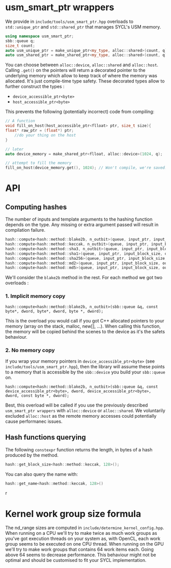 # usm_smart_ptr wrappers

We provide in `include/tools/usm_smart_ptr.hpp` overloads to `std::unique_ptr` and `std::shared_ptr` that manages SYCL's USM memory.

```c++
using namespace usm_smart_ptr;
sbb::queue q;
size_t count;
auto usm_unique_ptr = make_unique_ptr<my_type, alloc::shared>(count, q); // could return a pointer to sbb::malloc_shared<my_type>(count, q);
auto usm_shared_ptr = make_shared_ptr<my_type, alloc::shared>(count, q);
```

You can choose between `alloc::device`, `alloc::shared` and `alloc::host`. Calling `.get()` on the pointers will return a decorated pointer to the underlying memory which allow to keep track of where the memory was
allocated. It's just compile-time type safety. These decorated types allow to further construct the types :

* `device_accessible_ptr<byte>`
* `host_accessible_ptr<byte>`

This prevents the following (potentially incorrect) code from compiling:

```c++
// A function
void fill_on_host(host_accessible_ptr<flloat> ptr, size_t size){
float* raw_ptr = (float*) ptr;
    //do your thing on the host
}

// later
auto device_memory = make_shared_ptr<flloat, alloc::device>(1024, q);

// attempt to fill the memory
fill_on_host(device_memory.get(), 1024); // Won't compile, we're saved!
```

# API

## Computing hashes

The number of inputs and template arguments to the hashing function depends on the type. Any missing or extra argument passed will result in compilation failure.

```C++
hash::compute<hash::method::blake2b, n_outbit>(queue, input_ptr, input_block_size, output_hashes, n_blocs, key_ptr, key_size);
hash::compute<hash::method::keccak, n_outbit>(queue, input_ptr, input_block_size, output_hashes, n_blocs);
hash::compute<hash::method::sha3, n_outbit>(queue, input_ptr, input_block_size, output_hashes, n_blocs;
hash::compute<hash::method::sha1>(queue, input_ptr, input_block_size, output_hashes, n_blocs,);
hash::compute<hash::method::sha256>(queue, input_ptr, input_block_size, output_hashes, n_blocs);
hash::compute<hash::method::md2>(queue, input_ptr, input_block_size, output_hashes, n_blocs);
hash::compute<hash::method::md5>(queue, input_ptr, input_block_size, output_hashes, n_blocs);
```

We'll consider the `blake2b` method in the rest. For each method we got two overloads :

### 1. Implicit memory copy

```
hash::compute<hash::method::blake2b, n_outbit>(sbb::queue &q, const byte*, dword, byte*, dword, byte *, dword);
```

This is the overload you would call if you got C++ allocated pointers to your memory (array on the stack, malloc, new[], ...). When calling this function, the memory will be copied behind the scenes to the device as it's
the safets behaviour.

### 2. No memory copy

If you wrap your memory pointers in `device_accessible_ptr<byte>` (see `include/tools/usm_smart_ptr.hpp`), then the library will assume these points to a memory that is accessible by the `sbb::device` you build
your `sbb::queue` on.

```
hash::compute<hash::method::blake2b, n_outbit>(sbb::queue &q, const device_accessible_ptr<byte>, dword, device_accessible_ptr<byte>, dword, const byte *, dword);
```

Best, this overload will be called if you use the previously described `usm_smart_ptr wrappers` with `alloc::device` or `alloc::shared`. We voluntarily excluded `alloc::host` as the remote memory accesses could
potentially cause performanec issues.

## Hash functions querying

The following `constexpr` function returns the length, in bytes of a hash produced by the method.

```c++
hash::get_block_size<hash::method::keccak, 128>();
```

You can also query the name with:

```c++
hash::get_name<hash::method::keccak, 128>()
```

r

# Kernel work group size formula

The nd_range sizes are computed in `include/determine_kernel_config.hpp`. When running on a CPU we'll try to make twice as much work groups as you've got execution threads on your system as, with OpenCL, each work group
seems to be executed on one CPU thread. When running on the GPU we'll try to make work groups that contains 64 work items each. Going above 64 seems to decrease performance. This behaviour might not be optimal and should
be customised to fit your SYCL implementation. 
